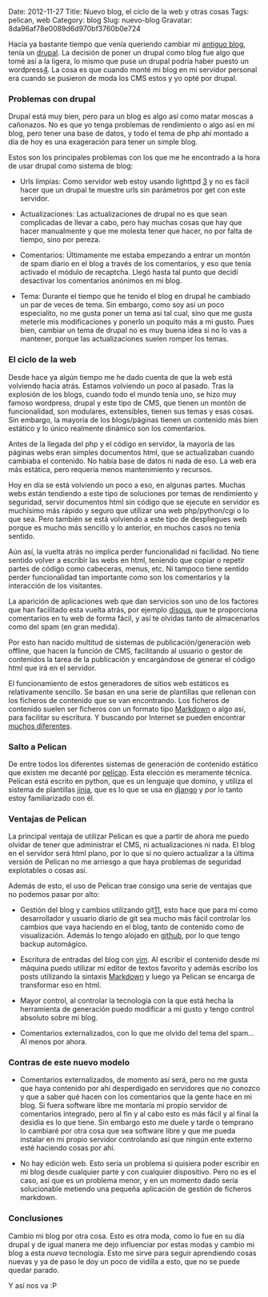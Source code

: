 Date: 2012-11-27
Title: Nuevo blog, el ciclo de la web y otras cosas
Tags: pelican, web
Category: blog
Slug: nuevo-blog
Gravatar: 8da96af78e0089d6d970bf3760b0e724

Hacía ya bastante tiempo que venía queriendo cambiar mi
[antiguo blog][1], tenía un [drupal][2]. La decisión de poner un drupal como
blog fue algo que tomé así a la ligera, lo mismo que puse un drupal
podría haber puesto un wordpress[4]. La cosa es que cuando monté mi blog
en mi servidor personal era cuando se pusieron de moda los CMS estos y
yo opté por drupal.


### Problemas con drupal

Drupal está muy bien, pero para un blog es algo así como matar moscas
a cañonazos. No es que yo tenga problemas de rendimiento o algo así en
mi blog, pero tener una base de datos, y todo el tema de php ahí
montado a día de hoy es una exageración para tener un simple blog.

Estos son los principales problemas con los que me he encontrado a la
hora de usar drupal como sistema de blog:

* Urls limpias: Como servidor web estoy usando lighttpd [3] y no es
fácil hacer que un drupal te muestre urls sin parámetros por get con
este servidor.

* Actualizaciones: Las actualizaciones de drupal no es que sean
complicadas de llevar a cabo, pero hay muchas cosas que hay que hacer
manualmente y que me molesta tener que hacer, no por falta de tiempo,
sino por pereza.

* Comentarios: Últimamente me estaba empezando a entrar un montón de
spam diario en el blog a través de los comentarios, y eso que tenía
activado el módulo de recaptcha. Llegó hasta tal punto que decidí
desactivar los comentarios anónimos en mi blog.

* Tema: Durante el tiempo que he tenido el blog en drupal he cambiado
un par de veces de tema. Sin embargo, como soy así un poco especialito,
no me gusta poner un tema así tal cual, sino que me gusta meterle mis
modificaciones y ponerlo un poquito más a mi gusto. Pues bien, cambiar
un tema de drupal no es muy buena idea si no lo vas a mantener, porque
las actualizaciones suelen romper los temas.


### El ciclo de la web

Desde hace ya algún tiempo me he dado cuenta de que la web está
volviendo hacia atrás. Estamos volviendo un poco al pasado. Tras la
explosión de los blogs, cuando todo el mundo tenía uno, se hizo muy
famoso wordpress, drupal y este tipo de CMS, que tienen un montón de
funcionalidad, son modulares, extensibles, tienen sus temas y esas
cosas. Sin embargo, la mayoría de los blogs/páginas tienen un
contenido más bien estático y lo único realmente dinámico son los
comentarios.

Antes de la llegada del php y el código en servidor, la mayoría de las
páginas webs eran simples documentos html, que se actualizaban cuando
cambiaba el contenido. No había base de datos ni nada de eso. La web
era más estática, pero requería menos mantenimiento y recursos.

Hoy en día se está volviendo un poco a eso, en algunas partes. Muchas
webs están tendiendo a este tipo de soluciones por temas de
rendimiento y seguridad, servir documentos html sin código que se
ejecute en servidor es muchísimo más rápido y seguro que utilizar una
web php/python/cgi o lo que sea. Pero también se está volviendo a este
tipo de despliegues web porque es mucho más sencillo y lo anterior, en
muchos casos no tenía sentido.

Aún así, la vuelta atrás no implica perder funcionalidad ni facilidad.
No tiene sentido volver a escribir las webs en html, teniendo que
copiar o repetir partes de código como cabeceras, menus, etc. Ni
tampoco tiene sentido perder funcionalidad tan importante como son los
comentarios y la interacción de los visitantes.

La aparición de aplicaciones web que dan servicios son uno de los
factores que han facilitado esta vuelta atrás, por ejemplo
[disqus][5], que te proporciona comentarios en tu web de forma fácil,
y así te olvidas tanto de almacenarlos como del spam (en gran medida).

Por esto han nacido multitud de sistemas de publicación/generación web
offline, que hacen la función de CMS, facilitando al usuario o gestor
de contenidos la tarea de la publicación y encargándose de generar el
código html que irá en el servidor.

El funcionamiento de estos generadores de sitios web estáticos es
relativamente sencillo. Se basan en una serie de plantillas que
rellenan con los ficheros de contenido que se van encontrando. Los
ficheros de contenido suelen ser ficheros con un formato tipo
[Markdown][6] o algo así, para facilitar su escritura. Y buscando por
Internet se pueden encontrar [muchos diferentes][7].

### Salto a Pelican

De entre todos los diferentes sistemas de generación de contenido
estático que existen me decanté por [pelican][8]. Esta elección es
meramente técnica. Pelican está escrito en python, que es un lenguaje
que domino, y utiliza el sistema de plantillas [jinja][9], que es lo
que se usa en [django][10] y por lo tanto estoy familiarizado con él.

### Ventajas de Pelican

La principal ventaja de utilizar Pelican es que a partir de ahora me
puedo olvidar de tener que administrar el CMS, ni actualizaciones ni
nada. El blog en el servidor será html plano, por lo que si no quiero
actualizar a la última versión de Pelican no me arriesgo a que haya
problemas de seguridad explotables o cosas así.

Además de esto, el uso de Pelican trae consigo una serie de ventajas
que no podemos pasar por alto:

* Gestión del blog y cambios utilizando git[11], esto hace que para mí
como desarrollador y usuario diario de git sea mucho más fácil
controlar los cambios que vaya haciendo en el blog, tanto de contenido
como de visualización. Además lo tengo alojado en [github][12], por lo
que tengo backup automágico.

* Escritura de entradas del blog con [vim][13]. Al escribir el
contenido desde mi máquina puedo utilizar mi editor de textos favorito
y además escribo los posts utilizando la sintaxis [Markdown][6] y
luego ya Pelican se encarga de transformar eso en html.

* Mayor control, al controlar la tecnología con la que está hecha la
herramienta de generación puedo modificar a mi gusto y tengo control
absoluto sobre mi blog.

* Comentarios externalizados, con lo que me olvido del tema del
spam... Al menos por ahora.

### Contras de este nuevo modelo

* Comentarios externalizados, de momento así será, pero no me gusta
que haya contenido por ahí desperdigado en servidores que no conozco y
que a saber qué hacen con los comentarios que la gente hace en mi
blog. Si fuera software libre me montaría mi propio servidor de
comentarios integrado, pero al fin y al cabo esto es más fácil y al
final la desidia es lo que tiene. Sin embargo esto me duele y tarde o
temprano lo cambiaré por otra cosa que sea software libre y que me
pueda instalar en mi propio servidor controlando así que ningún ente
externo esté haciendo cosas por ahí.

* No hay edición web. Esto sería un problema si quisiera poder
escribir en mi blog desde cualquier parte y con cualquier dispositivo.
Pero no es el caso, así que es un problema menor, y en un momento dado
sería solucionable metiendo una pequeña aplicación de gestión de
ficheros markdown.

### Conclusiones

Cambio mi blog por otra cosa. Esto es otra moda, como lo fue en su día
drupal y de igual manera me dejo influenciar por estas modas y cambio
mi blog a esta *nueva* tecnología. Esto me sirve para seguir
aprendiendo cosas nuevas y ya de paso le doy un poco de vidilla a
esto, que no se puede quedar parado.

Y así nos va :P

[1]: http://old.danigm.net
[2]: http://drupal.org
[3]: http://lighttpd.net
[4]: http://wordpress.org
[5]: http://disqus.com
[6]: http://en.wikipedia.org/wiki/Markdown
[7]: http://iwantmyname.com/blog/2011/02/list-static-website-generators.html
[8]: http://docs.getpelican.com/
[9]: http://jinja.pocoo.org/
[10]: http://djangoproject.com
[11]: http://git-scm.com/
[12]: https://github.com/danigm/danigm.net
[13]: http://www.vim.org/
